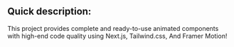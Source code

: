 ## Quick description:

This project provides complete and ready-to-use animated components with high-end code quality using Next.js, Tailwind.css, And Framer Motion!
